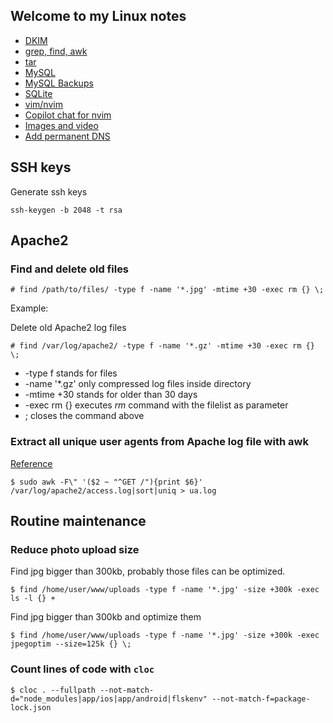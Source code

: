 ## Welcome to my Linux notes

- [DKIM](dkim.md)
- [grep, find, awk](grep-find-awk.md)
- [tar](tar-archive.md)
- [MySQL](mysql.md)
- [MySQL Backups](mysql_backups.md)
- [SQLite](sqlite.md)
- [vim/nvim](vim-nvim.md)
- [Copilot chat for nvim](copilotchat_guide.md)
- [Images and video](images-video.md)
- [Add permanent DNS](dns.md)

## SSH keys

Generate ssh keys

    ssh-keygen -b 2048 -t rsa

## Apache2

### Find and delete old files

    # find /path/to/files/ -type f -name '*.jpg' -mtime +30 -exec rm {} \;

Example:

Delete old Apache2 log files

    # find /var/log/apache2/ -type f -name '*.gz' -mtime +30 -exec rm {} \;

- -type f stands for files
- -name '\*.gz' only compressed log files inside directory
- -mtime +30 stands for older than 30 days
- -exec rm {} executes _rm_ command with the filelist as parameter
- \; closes the command above

### Extract all unique user agents from Apache log file with awk

[Reference](https://snippets.aktagon.com/snippets/807-how-to-extract-all-unique-user-agents-from-an-apache-log-with-awk)

    $ sudo awk -F\" '($2 ~ "^GET /"){print $6}' /var/log/apache2/access.log|sort|uniq > ua.log

## Routine maintenance

### Reduce photo upload size

Find jpg bigger than 300kb, probably those files can be optimized.

    $ find /home/user/www/uploads -type f -name '*.jpg' -size +300k -exec ls -l {} +

Find jpg bigger than 300kb and optimize them

    $ find /home/user/www/uploads -type f -name '*.jpg' -size +300k -exec jpegoptim --size=125k {} \;

### Count lines of code with `cloc`

    $ cloc . --fullpath --not-match-d="node_modules|app/ios|app/android|flskenv" --not-match-f=package-lock.json
